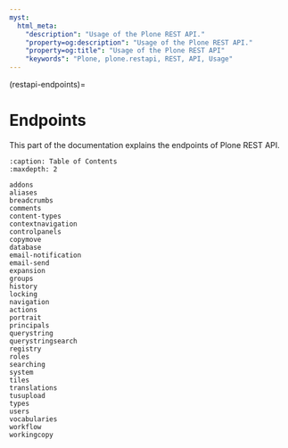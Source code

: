 ```yaml
---
myst:
  html_meta:
    "description": "Usage of the Plone REST API."
    "property=og:description": "Usage of the Plone REST API."
    "property=og:title": "Usage of the Plone REST API"
    "keywords": "Plone, plone.restapi, REST, API, Usage"
---
```


(restapi-endpoints)=

# Endpoints

This part of the documentation explains the endpoints of Plone REST API.

```{toctree}
:caption: Table of Contents
:maxdepth: 2

addons
aliases
breadcrumbs
comments
content-types
contextnavigation
controlpanels
copymove
database
email-notification
email-send
expansion
groups
history
locking
navigation
actions
portrait
principals
querystring
querystringsearch
registry
roles
searching
system
tiles
translations
tusupload
types
users
vocabularies
workflow
workingcopy
```
